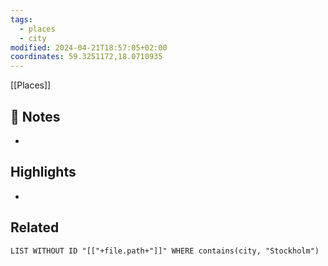 ```yaml
---
tags:
  - places
  - city
modified: 2024-04-21T18:57:05+02:00
coordinates: 59.3251172,18.0710935
---
```

[[Places]] 

## 📝 Notes
- 

## Highlights
-

## Related
```dataview  
LIST WITHOUT ID "[["+file.path+"]]" WHERE contains(city, "Stockholm")
```
